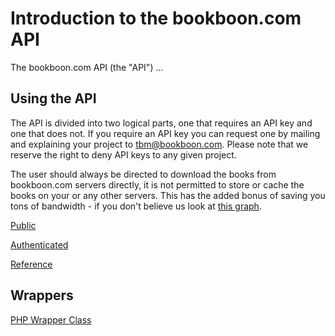 # Introduction to the bookboon.com API

The bookboon.com API (the "API") ...

## Using the API
The API is divided into two logical parts, one that requires an API key and one that does not. If you require an API key you can request one by mailing and explaining your project to [tbm@bookboon.com](mailto:tbm@bookboon.com). Please note that we reserve the right to deny API keys to any given project.

The user should always be directed to download the books from bookboon.com servers directly, it is not permitted to store or cache the books on your or any other servers. This has the added bonus of saving you tons of bandwidth - if you don't believe us look at [this graph](http://bookboon.com/blog/wp-content/uploads/2012/04/traffic-graph.png).

[Public](https://github.com/bookboon/api/blob/master/Public.md)

[Authenticated](https://github.com/bookboon/api/blob/master/Authenticated.md)

[Reference](https://github.com/bookboon/api/blob/master/Reference.md)

## Wrappers
[PHP Wrapper Class](https://github.com/bookboon/api-php)
